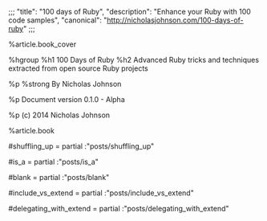 ;;;
"title": "100 days of Ruby",
"description": "Enhance your Ruby with 100 code samples",
"canonical": "http://nicholasjohnson.com/100-days-of-ruby"
;;;

%article.book_cover

%hgroup
%h1 100 Days of Ruby
%h2 Advanced Ruby tricks and techniques extracted from open source Ruby projects

%p
%strong By Nicholas Johnson

%p Document version 0.1.0 - Alpha

%p (c) 2014 Nicholas Johnson

%article.book

#shuffling_up
= partial :"posts/shuffling_up"

#is_a
= partial :"posts/is_a"

#blank
= partial :"posts/blank"

#include_vs_extend
= partial :"posts/include_vs_extend"

#delegating_with_extend
= partial :"posts/delegating_with_extend"
